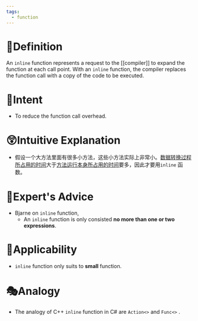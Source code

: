 ```yaml
---
tags:
  - function
---
```

# 📝Definition
An `inline` function represents a request to the [[compiler]] to expand the function at each call point. With an `inline` function, the compiler replaces the function call with a copy of the code to be executed.

# 🎯Intent
- To reduce the function call overhead.

# 😲Intuitive Explanation
- 假设一个大方法里面有很多小方法，这些小方法实际上非常小。<u>数据转换过程所占用的时间</u>大于<u>方法运行本身所占用的时间</u>要多，因此才要用`inline` 函数。

# 🥼Expert's Advice
- Bjarne on `inline` function,
    - An `inline` function is only consisted **no more than one or two expressions**.
    
# 🧀Applicability
- `inline` function only suits to **small** function.

# 🎭Analogy
- The analogy of C++  `inline`  function in C# are  `Action<>`  and  `Func<>` .
